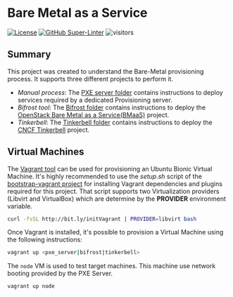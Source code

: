 # Bare Metal as a Service
[![License](https://img.shields.io/badge/License-Apache%202.0-blue.svg)](https://opensource.org/licenses/Apache-2.0)
[![GitHub Super-Linter](https://github.com/electrocucaracha/bmaas/workflows/Lint%20Code%20Base/badge.svg)](https://github.com/marketplace/actions/super-linter)
![visitors](https://visitor-badge.glitch.me/badge?page_id=electrocucaracha.bmaas)

## Summary

This project was created to understand the Bare-Metal provisioning
process. It supports three different projects to perform it.

* _Manual process_: The [PXE server folder](pxe_server) contains
instructions to deploy services required by a dedicated
Provisioning server.
* _Bifrost tool_: The [Bifrost folder](bifrost) contains instructions
to deploy the [OpenStack Bare Metal as a Service(BMaaS)][3] project.
* _Tinkerbell_: The [Tinkerbell folder](tinkerbell) contains
instructions to deploy the [CNCF Tinkerbell][4] project.

## Virtual Machines

The [Vagrant tool][1] can be used for provisioning an Ubuntu Bionic
Virtual Machine. It's highly recommended to use the  _setup.sh_ script
of the [bootstrap-vagrant project][2] for installing Vagrant
dependencies and plugins required for this project. That script
supports two Virtualization providers (Libvirt and VirtualBox) which
are determine by the **PROVIDER** environment variable.

```bash
curl -fsSL http://bit.ly/initVagrant | PROVIDER=libvirt bash
```

Once Vagrant is installed, it's possible to provision a Virtual
Machine using the following instructions:

```bash
vagrant up <pxe_server|bifrost|tinkerbell>
```

The `node` VM is used to test target machines. This machine use
network booting provided by the PXE Server.

```bash
vagrant up node
```

[1]: https://www.vagrantup.com/
[2]: https://github.com/electrocucaracha/bootstrap-vagrant
[3]: https://docs.openstack.org/bifrost/latest/
[4]: https://tinkerbell.org/
